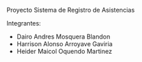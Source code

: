 Proyecto Sistema de Registro de Asistencias

Integrantes:
- Dairo Andres Mosquera Blandon
- Harrison Alonso Arroyave Gaviria
- Heider Maicol Oquendo Martinez